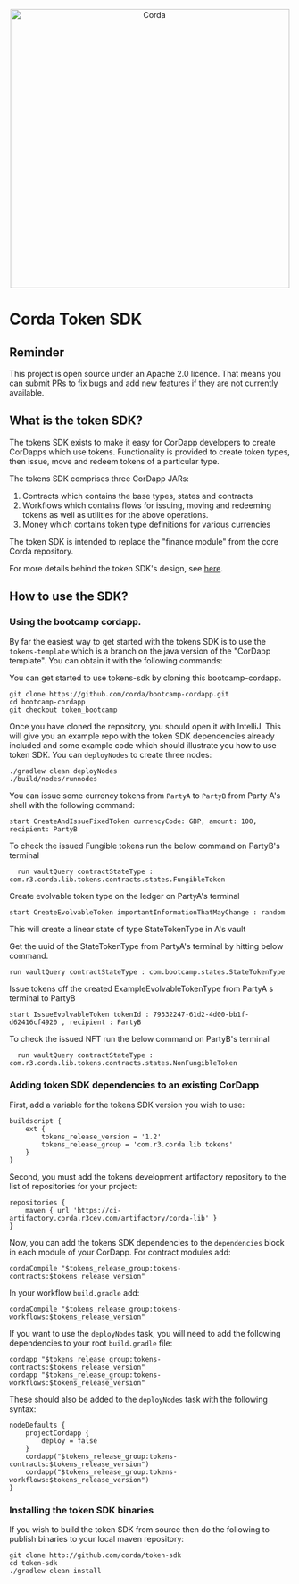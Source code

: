 <p align="center">
    <img src="https://www.corda.net/wp-content/uploads/2016/11/fg005_corda_b.png" alt="Corda" width="500">
</p>

# Corda Token SDK

## Reminder

This project is open source under an Apache 2.0 licence. That means you
can submit PRs to fix bugs and add new features if they are not currently
available.

## What is the token SDK?

The tokens SDK exists to make it easy for CorDapp developers to create
CorDapps which use tokens. Functionality is provided to create token types,
then issue, move and redeem tokens of a particular type.

The tokens SDK comprises three CorDapp JARs:

1. Contracts which contains the base types, states and contracts
2. Workflows which contains flows for issuing, moving and redeeming tokens
   as well as utilities for the above operations.
3. Money which contains token type definitions for various currencies

The token SDK is intended to replace the "finance module" from the core
Corda repository.

For more details behind the token SDK's design, see
[here](design/design.md).

## How to use the SDK?

### Using the bootcamp cordapp.

By far the easiest way to get started with the tokens SDK is to use the
`tokens-template` which is a branch on the java version of the "CorDapp
template". You can obtain it with the following commands:

You can get started to use tokens-sdk by cloning this bootcamp-cordapp. 

    git clone https://github.com/corda/bootcamp-cordapp.git
    cd bootcamp-cordapp
    git checkout token_bootcamp

Once you have cloned the repository, you should open it with IntelliJ. This
will give you an example repo with the token SDK dependencies already
included and some example code which should illustrate you how to use token SDK.
You can `deployNodes` to create three nodes:

    ./gradlew clean deployNodes
    ./build/nodes/runnodes

You can issue some currency tokens from `PartyA` to `PartyB` from Party A's
shell with the following command:

    start CreateAndIssueFixedToken currencyCode: GBP, amount: 100, recipient: PartyB

To check the issued Fungible tokens run the below command on PartyB's terminal

      run vaultQuery contractStateType : com.r3.corda.lib.tokens.contracts.states.FungibleToken

Create evolvable token type on the ledger on PartyA's terminal

    start CreateEvolvableToken importantInformationThatMayChange : random

This will create a linear state of type StateTokenType in A's vault

Get the uuid of the StateTokenType from PartyA's terminal by hitting below command.

    run vaultQuery contractStateType : com.bootcamp.states.StateTokenType

Issue tokens off the created ExampleEvolvableTokenType from PartyA s terminal to PartyB

    start IssueEvolvableToken tokenId : 79332247-61d2-4d00-bb1f-d62416cf4920 , recipient : PartyB

To check the issued NFT run the below command on PartyB's terminal

      run vaultQuery contractStateType : com.r3.corda.lib.tokens.contracts.states.NonFungibleToken

### Adding token SDK dependencies to an existing CorDapp

First, add a variable for the tokens SDK version you wish to use:

    buildscript {
        ext {
            tokens_release_version = '1.2'
            tokens_release_group = 'com.r3.corda.lib.tokens'
        }
    }

Second, you must add the tokens development artifactory repository to the
list of repositories for your project:

    repositories {
        maven { url 'https://ci-artifactory.corda.r3cev.com/artifactory/corda-lib' }
    }

Now, you can add the tokens SDK dependencies to the `dependencies` block
in each module of your CorDapp. For contract modules add:

    cordaCompile "$tokens_release_group:tokens-contracts:$tokens_release_version"

In your workflow `build.gradle` add:

    cordaCompile "$tokens_release_group:tokens-workflows:$tokens_release_version"

If you want to use the `deployNodes` task, you will need to add the
following dependencies to your root `build.gradle` file:

    cordapp "$tokens_release_group:tokens-contracts:$tokens_release_version"
    cordapp "$tokens_release_group:tokens-workflows:$tokens_release_version"

These should also be added to the `deployNodes` task with the following syntax:

    nodeDefaults {
        projectCordapp {
            deploy = false
        }
        cordapp("$tokens_release_group:tokens-contracts:$tokens_release_version")
        cordapp("$tokens_release_group:tokens-workflows:$tokens_release_version")
    }

### Installing the token SDK binaries

If you wish to build the token SDK from source then do the following to
publish binaries to your local maven repository:

    git clone http://github.com/corda/token-sdk
    cd token-sdk
    ./gradlew clean install